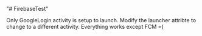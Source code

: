 "# FirebaseTest" 

Only GoogleLogin activity is setup to launch. Modify the launcher attribte to change to a different activity.
Everything works except FCM =(
